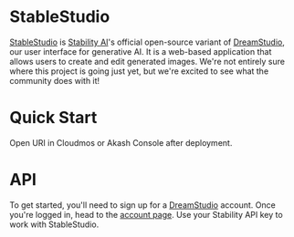 # StableStudio

[StableStudio](https://github.com/Stability-AI/StableStudio) is [Stability AI](https://stability.ai/)'s official open-source variant of [DreamStudio](https://dreamstudio.ai), our user interface for generative AI. It is a web-based application that allows users to create and edit generated images. We're not entirely sure where this project is going just yet, but we're excited to see what the community does with it!

# Quick Start

Open URI in Cloudmos or Akash Console after deployment.

# API
To get started, you'll need to sign up for a [DreamStudio](https://dreamstudio.ai/) account.
Once you're logged in, head to the [account page](https://dreamstudio.ai/account).
Use your Stability API key to work with StableStudio.
